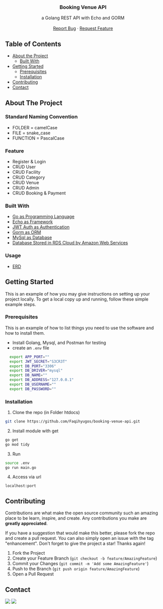 <!-- PROJECT LOGO -->
<br />
<p align="center">
  
  <h3 align="center">Booking Venue API</h3>

  <p align="center">
    a Golang REST API with Echo and GORM
    <br />
    <br />
    <a href="https://github.com/Faqihyugos/booking-venue-api/issues">Report Bug</a>
    ·
    <a href="https://github.com/Faqihyugos/booking-venue-api/issues">Request Feature</a>
  </p>
</p>

<!-- TABLE OF CONTENTS -->

## Table of Contents

- [About the Project](#about-the-project)
  - [Built With](#built-with)
- [Getting Started](#getting-started)
  - [Prerequisites](#prerequisites)
  - [Installation](#installation)
- [Contributing](#contributing)
- [Contact](#contact)

<!-- ABOUT THE PROJECT -->

## About The Project

### Standard Naming Convention

- FOLDER = camelCase
- FILE = snake_case
- FUNCTION = PascalCase

### Feature

- Register & Login
- CRUD User
- CRUD Facility
- CRUD Category
- CRUD Venue
- CRUD Admin
- CRUD Booking & Payment

### Built With

- [Go as Programming Language](https://golang.org/)
- [Echo as Framework](https://echo.labstack.com/)
- [JWT Auth as Authentication](https://github.com/golang-jwt/jwt)
- [Gorm as ORM](https://gorm.io/index.html)
- [MySql as Database](https://www.mysql.com/)
- [Database Stored in RDS Cloud by Amazon Web Services](https://aws.amazon.com/id/?nc2=h_lg)

### Usage

- [ERD](https://drive.google.com/file/d/1AmAjUVgPhHi7oRsINpn2z2xnQ_1Jr2ef/view)

<!-- GETTING STARTED -->

## Getting Started

This is an example of how you may give instructions on setting up your project locally.
To get a local copy up and running, follow these simple example steps.

### Prerequisites

This is an example of how to list things you need to use the software and how to install them.

- Install Golang, Mysql, and Postman for testing
- create an `.env` file

```bash
  export APP_PORT=""
  export JWT_SECRET="S3CR3T"
  export DB_PORT="3306"
  export DB_DRIVER="mysql"
  export DB_NAME=""
  export DB_ADDRESS="127.0.0.1"
  export DB_USERNAME=""
  export DB_PASSWORD=""
```

### Installation

1. Clone the repo (in Folder htdocs)

```sh
git clone https://github.com/Faqihyugos/booking-venue-api.git
```

2. Install module with get

```sh
go get
go mod tidy
```

3. Run

```sh
source .env
go run main.go
```

4. Access via url

```JS
localhost:port
```

<!-- CONTRIBUTING -->

## Contributing

Contributions are what make the open source community such an amazing place to be learn, inspire, and create. Any contributions you make are **greatly appreciated**.

If you have a suggestion that would make this better, please fork the repo and create a pull request. You can also simply open an issue with the tag "enhancement". Don't forget to give the project a star! Thanks again!

1. Fork the Project
2. Create your Feature Branch (`git checkout -b feature/AmazingFeature`)
3. Commit your Changes (`git commit -m 'Add some AmazingFeature'`)
4. Push to the Branch (`git push origin feature/AmazingFeature`)
5. Open a Pull Request

<!-- CONTACT -->

## Contact

[![](https://img.shields.io/badge/LinkedIn_Faqih-0077B5?style=flat&logo=linkedin&logoColor=white)](https://www.linkedin.com/in/faqihyugos/) [![](https://img.shields.io/badge/LinkedIn_Rahmat-0077B5?style=flat&logo=linkedin&logoColor=white)](https://www.linkedin.com/in/rahmat-alamsyah/)
